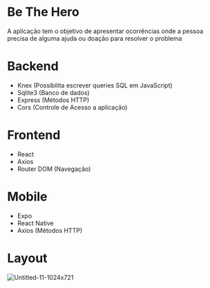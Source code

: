 # Be The Hero

  A aplicação tem o objetivo de apresentar ocorrências onde a pessoa precisa de alguma ajuda ou doação para resolver o problema
  
# Backend

  - Knex (Possibilita escrever queries SQL em JavaScript)
  - Sqlite3 (Banco de dados)
  - Express (Métodos HTTP)
  - Cors (Controle de Acesso a aplicação)

# Frontend

  - React
  - Axios
  - Router DOM (Navegação)
  
# Mobile

  - Expo
  - React Native
  - Axios (Métodos HTTP)
  
# Layout

![Untitled-11-1024x721](https://user-images.githubusercontent.com/60005589/97817628-5a36df00-1c7c-11eb-9f75-7ed171644818.png)
